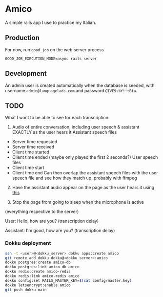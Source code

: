 # Amico

A simple rails app I use to practice my Italian.

## Production

For now, run `good_job` on the web server process

```
GOOD_JOB_EXECUTION_MODE=async rails server
```

## Development

An admin user is created automatically when the database is seeded, with
username `admin@languagelads.com` and password `QTVE9s%Y!!tBfa`.

## TODO

What I want to be able to see for each transcription:

1. Audio of entire conversation, including user speech & assistant EXACTLY as the user hears it
   Assistant speech files

- Server time requested
- Server time received
- Client time started
- Client time ended (maybe only played the first 2 seconds?)
  User speech files
- Client time start
- Client time end
  Can then overlap the assistant speech files with the user speech file and see how they match up, probably with ffmpeg

2. Have the assistant audio appear on the page as the user hears it using [this](https://elevenlabs.io/docs/api-reference/text-to-speech-with-timestamps)

3. Stop the page from going to sleep when the microphone is active

(everything respective to the server)

User: Hello, how are you? (transcription delay)

Assistant: I'm good, how are you? (transcription delay)

### Dokku deployment

```bash
ssh -t <user>@<dokku_server> dokku apps:create amico
git remote add dokku dokku@<dokku_server>:amico
dokku postgres:create amico-db
dokku postgres:link amico-db amico
dokku redis:create amico-redis
dokku redis:link amico-redis amico
dokku config:set RAILS_MASTER_KEY=$(cat config/master.key)
dokku letsencrypt:enable amico
git push dokku main
```

